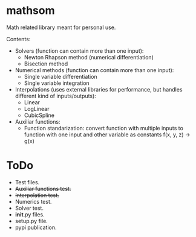# mathsom

Math related library meant for personal use.

Contents:
- Solvers (function can contain more than one input): 
  - Newton Rhapson method (numerical differentiation)
  - Bisection method
- Numerical methods (function can contain more than one input):
  - Single variable differentiation
  - Single variable integration
- Interpolations (uses external libraries for performance, but handles different kind of inputs/outputs):
  - Linear
  - LogLinear
  - CubicSpline 
- Auxiliar functions:
  - Function standarization: convert function with multiple inputs to function with one input and other variable as constants f(x, y, z) -> g(x)
 
 # ToDo
 - Test files.
  - ~~Auxiliar functions test.~~
  - ~~Interpolation test.~~
  - Numerics test.
  - Solver test.
 - __init__.py files.
 - setup.py file.
 - pypi publication.
